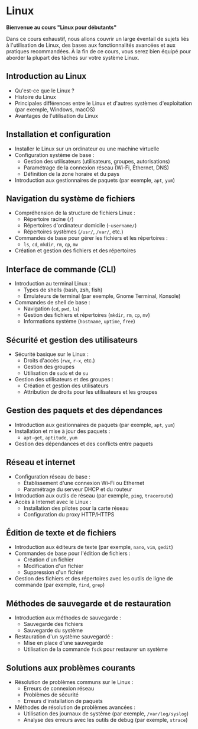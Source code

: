 # Linux
**Bienvenue au cours "Linux pour débutants"**

Dans ce cours exhaustif, nous allons couvrir un large éventail de sujets liés à l'utilisation de Linux, des bases aux fonctionnalités avancées et aux pratiques recommandées. À la fin de ce cours, vous serez bien équipé pour aborder la plupart des tâches sur votre système Linux.

## Introduction au Linux
- Qu'est-ce que le Linux ?
- Histoire du Linux
- Principales différences entre le Linux et d'autres systèmes d'exploitation (par exemple, Windows, macOS)
- Avantages de l'utilisation du Linux

## Installation et configuration
- Installer le Linux sur un ordinateur ou une machine virtuelle
- Configuration système de base :
  - Gestion des utilisateurs (utilisateurs, groupes, autorisations)
  - Paramétrage de la connexion réseau (Wi-Fi, Ethernet, DNS)
  - Définition de la zone horaire et du pays
- Introduction aux gestionnaires de paquets (par exemple, `apt`, `yum`)

## Navigation du système de fichiers
- Compréhension de la structure de fichiers Linux :
  - Répertoire racine (`/`)
  - Répertoires d'ordinateur domicile (`~username/`)
  - Répertoires systèmes (`/usr/`, `/var/`, etc.)
- Commandes de base pour gérer les fichiers et les répertoires :
  - `ls`, `cd`, `mkdir`, `rm`, `cp`, `mv`
- Création et gestion des fichiers et des répertoires

## Interface de commande (CLI)
- Introduction au terminal Linux :
  - Types de shells (bash, zsh, fish)
  - Émulateurs de terminal (par exemple, Gnome Terminal, Konsole)
- Commandes de shell de base :
  - Navigation (`cd`, `pwd`, `ls`)
  - Gestion des fichiers et répertoires (`mkdir`, `rm`, `cp`, `mv`)
  - Informations système (`hostname`, `uptime`, `free`)

## Sécurité et gestion des utilisateurs
- Sécurité basique sur le Linux :
  - Droits d'accès (`rwx`, `r-x`, etc.)
  - Gestion des groupes
  - Utilisation de `sudo` et de `su`
- Gestion des utilisateurs et des groupes :
  - Création et gestion des utilisateurs
  - Attribution de droits pour les utilisateurs et les groupes

## Gestion des paquets et des dépendances
- Introduction aux gestionnaires de paquets (par exemple, `apt`, `yum`)
- Installation et mise à jour des paquets :
  - `apt-get`, `aptitude`, `yum`
- Gestion des dépendances et des conflicts entre paquets

## Réseau et internet
- Configuration réseau de base :
  - Établissement d'une connexion Wi-Fi ou Ethernet
  - Paramétrage du serveur DHCP et du routeur
- Introduction aux outils de réseau (par exemple, `ping`, `traceroute`)
- Accès à Internet avec le Linux :
  - Installation des pilotes pour la carte réseau
  - Configuration du proxy HTTP/HTTPS

## Édition de texte et de fichiers
- Introduction aux éditeurs de texte (par exemple, `nano`, `vim`, `gedit`)
- Commandes de base pour l'édition de fichiers :
  - Création d'un fichier
  - Modification d'un fichier
  - Suppression d'un fichier
- Gestion des fichiers et des répertoires avec les outils de ligne de commande (par exemple, `find`, `grep`)

## Méthodes de sauvegarde et de restauration
- Introduction aux méthodes de sauvegarde :
  - Sauvegarde des fichiers
  - Sauvegarde du système
- Restauration d'un système sauvegardé :
  - Mise en place d'une sauvegarde
  - Utilisation de la commande `fsck` pour restaurer un système

## Solutions aux problèmes courants
- Résolution de problèmes communs sur le Linux :
  - Erreurs de connexion réseau
  - Problèmes de sécurité
  - Erreurs d'installation de paquets
- Méthodes de résolution de problèmes avancées :
  - Utilisation des journaux de système (par exemple, `/var/log/syslog`)
  - Analyse des erreurs avec les outils de debug (par exemple, `strace`)